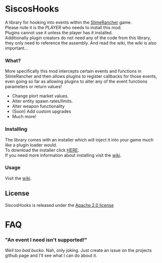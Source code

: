 # SiscosHooks
A library for hooking into events within the <a href="http://store.steampowered.com/app/433340/">SlimeRancher</a> game.  
Please note it is the _PLAYER_ who needs to install this mod.  
Plugins cannot use it unless the player has it installed.  
Additionally plugin creators do not need any of the code from this library, they only need to reference the assembly. And read the wiki, the wiki is also important...  
  

### What?
More specifically this mod intercepts certain events and functions in SlimeRancher and then allows plugins to register callbacks for those events, even going so far as allowing plugins to alter any of the event functions parameters or return values!  
<ul>
<li>Change plort market values.</li>
<li>Alter entity spawn rates/limits.</li>
<li>Alter weapon functionality</li>
<li>(Soon) Add custom upgrades</li>
<li>Much more!</li>
</ul>


### Installing
The library comes with an installer which will inject it into your game much like a plugin loader would.  
To download the installer click <a href="https://github.com/dsisco11/SiscosHooks/raw/master/Installer.zip">HERE</a>.  
If you need more information about installing visit the <a href="wiki">wiki</a>.

### Usage
Visit the <a href="https://github.com/dsisco11/SiscosHooks/wiki">wiki</a>.

## License
SiscosHooks is released under the <a href="https://tldrlegal.com/license/apache-license-2.0-(apache-2.0)">Apache 2.0 license</a>


# FAQ
### "An event I need isn't supported!"
_Well too bad bucko._
Nah, only joking. Just create an issue on the projects github page and I'll see what I can do about it.




